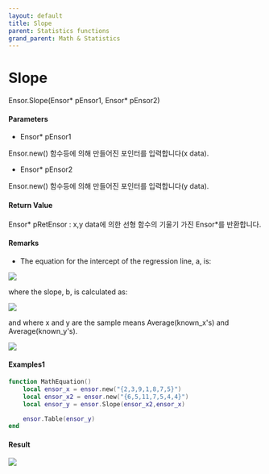 ```yaml
---
layout: default
title: Slope
parent: Statistics functions
grand_parent: Math & Statistics
---
```


# Slope

Ensor.Slope\(Ensor\* pEnsor1, Ensor\* pEnsor2\)

#### Parameters

* Ensor\* pEnsor1

Ensor.new\(\) 함수등에 의해 만들어진 포인터를 입력합니다\(x data\).

* Ensor\* pEnsor2

Ensor.new\(\) 함수등에 의해 만들어진 포인터를 입력합니다\(y data\).

#### Return Value

Ensor\* pRetEnsor : x,y data에 의한 선형 함수의 기울기 가진 Ensor\*를 반환합니다.

#### Remarks

* The equation for the intercept of the regression line, a, is:

![](/StatisticsAPI/InterceptFunc1.png)

where the slope, b, is calculated as:

![](/StatisticsAPI/InterceptFunc2.png)

and where x and y are the sample means Average\(known\_x's\) and Average\(known\_y's\).

![](/StatisticsAPI/InterceptFuncGraph.png)

#### Examples1

```lua
function MathEquation()
	local ensor_x = ensor.new("{2,3,9,1,8,7,5}")
  	local ensor_x2 = ensor.new("{6,5,11,7,5,4,4}")
	local ensor_y = ensor.Slope(ensor_x2,ensor_x)

 	ensor.Table(ensor_y)
end	
```

#### Result

![](/StatisticsAPI/SlopeResultTable.png)

